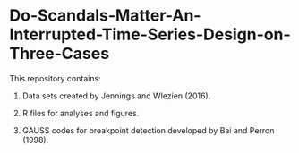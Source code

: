# Do-Scandals-Matter-An-Interrupted-Time-Series-Design-on-Three-Cases

This repository contains:

1. Data sets created by Jennings and Wlezien (2016).

2. R files for analyses and figures.

3. GAUSS codes for breakpoint detection developed by Bai and Perron (1998).
